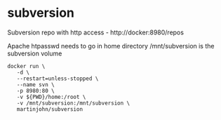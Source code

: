 # subversion

Subversion repo with http access - http://docker:8980/repos

Apache htpasswd needs to go in home directory
/mnt/subversion is the subversion volume

    docker run \
       -d \
       --restart=unless-stopped \
       --name svn \
       -p 8980:80 \
       -v ${PWD}/home:/root \
       -v /mnt/subversion:/mnt/subversion \
       martinjohn/subversion
